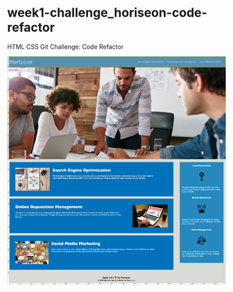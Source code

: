 # week1-challenge_horiseon-code-refactor
HTML CSS Git Challenge: Code Refactor

![website screenshot](./assets/jessicajernigan.github.io_week1-challenge_horiseon-code-refactor_.png)